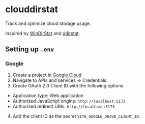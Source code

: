 # clouddirstat

Track and optimize cloud storage usage.

Inspired by [WinDirStat](https://windirstat.net/) and [qdirstat](https://github.com/shundhammer/qdirstat).

## Setting up `.env`

### Google

1. Create a project in [Google Cloud](https://console.cloud.google.com/)
2. Navigate to APIs and services => Credentials.
3. Create OAuth 2.0 Client ID with the following options:
  - Application type: Web application
  - Authorized JavaScript origins: `http://localhost:5173`
  - Authorized redirect URIs: `http://localhost:5173`
4. Add the client ID as the secret `VITE_GOOGLE_DRIVE_CLIENT_ID`.
